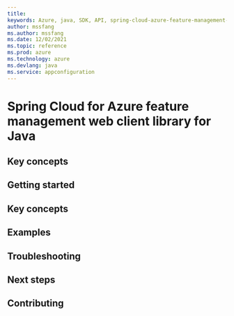 ```yaml
---
title: 
keywords: Azure, java, SDK, API, spring-cloud-azure-feature-management-web, appconfiguration
author: mssfang
ms.author: mssfang
ms.date: 12/02/2021
ms.topic: reference
ms.prod: azure
ms.technology: azure
ms.devlang: java
ms.service: appconfiguration
---
```


# Spring Cloud for Azure feature management web client library for Java

## Key concepts
## Getting started
## Key concepts
## Examples
## Troubleshooting
## Next steps
## Contributing

